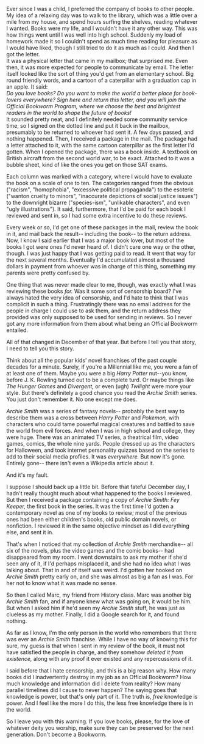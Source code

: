Ever since I was a child, I preferred the company of books to other people. My idea of a relaxing day was to walk to the library, which was a little over a mile from my house, and spend hours surfing the shelves, reading whatever I wanted. Books were my life, and I wouldn't have it any other way. This was how things went until I was well into high school. Suddenly my load of homework made it so I couldn't spend as much time reading for pleasure as I would have liked, though I still tried to do it as much as I could. And then I got the letter.  
It was a physical letter that came in my mailbox; that surprised me. Even then, it was more expected for people to communicate by email. The letter itself looked like the sort of thing you'd get from an elementary school. Big round friendly words, and a cartoon of a caterpillar with a graduation cap in an apple. It said:  
*Do you love books? Do you want to make the world a better place for book-lovers everywhere? Sign here and return this letter, and you will join the Official Bookworm Program, where we choose the best and brightest readers in the world to shape the future of books!*  
It sounded pretty neat, and I definitely needed some community service time, so I signed on the dotted line and put it back in the mailbox, presumably to be returned to whoever had sent it. A few days passed, and nothing happened. Then, I received a package in the mail. The package had a letter attached to it, with the same cartoon caterpillar as the first letter I'd gotten. When I opened the package, there was a book inside. A textbook on British aircraft from the second world war, to be exact. Attached to it was a bubble sheet, kind of like the ones you get on those SAT exams. 

Each column was marked with a category, where I would have to evaluate the book on a scale of one to ten. The categories ranged from the obvious ("racism", "homophobia", "excessive political propaganda") to the esoteric ("wanton cruelty to minors", "inaccurate depictions of social justice issues") to the downright bizarre ("species-ism", "unlikable characters", and even "ugly illustrations"). It said, furthermore, that I'd be paid for each book I reviewed and sent in, so I had some extra incentive to do these reviews. 

Every week or so, I'd get one of these packages in the mail, review the book in it, and mail back the result-- including the book-- to the return address. Now, I know I said earlier that I was a major book lover, but most of the books I got were ones I'd never heard of. I didn't care one way or the other, though. I was just happy that I was getting paid to read. It went that way for the next several months. Eventually I'd accumulated almost a thousand dollars in payment from whoever was in charge of this thing, something my parents were pretty confused by. 

One thing that was never made clear to me, though, was exactly what I was reviewing these books *for.* Was it some sort of censorship board? I've always hated the very idea of censorship, and I'd hate to think that I was complicit in such a thing. Frustratingly there was no email address for the people in charge I could use to ask them, and the return address they provided was only supposed to be used for sending in reviews. So I never got any more information from them about what being an Official Bookworm entailed. 

All of that changed in December of that year. But before I tell you that story, I need to tell you this story. 

Think about all the popular kids' novel franchises of the past couple decades for a minute. Surely, if you're a Millennial like me, you were a fan of at least one of them. Maybe you were a big *Harry Potter* nut--you know, before J. K. Rowling turned out to be a complete turd. Or maybe things like *The Hunger Games* and *Divergent,* or even (ugh) *Twilight* were more your style. But there's definitely a good chance you read the *Archie Smith* series. You just don't remember it. No one except me does.

*Archie Smith* was a series of fantasy novels-- probably the best way to describe them was a cross between *Harry Potter* and *Pokemon,* with characters who could tame powerful magical creatures and battled to save the world from evil forces. And when I was in high school and college, they were huge. There was an animated TV series, a theatrical film, video games, comics, the whole nine yards. People dressed up as the characters for Halloween, and took internet personality quizzes based on the series to add to their social media profiles. It was *everywhere.* But now it's gone. Entirely gone-- there isn't even a Wikipedia article about it.

And it's my fault.

I suppose I should back up a little bit. Before that fateful December day, I hadn't really thought much about what happened to the books I reviewed. But then I received a package containing a copy of *Archie Smith: Fey Keeper,* the first book in the series. It was the first time I'd gotten a contemporary novel as one of my books to review; most of the previous ones had been either children's books, old public domain novels, or nonfiction.  I reviewed it in the same objective mindset as I did everything else, and sent it in. 

That's when I noticed that my collection of *Archie Smith* merchandise-- all six of the novels, plus the video games and the comic books-- had disappeared from my room. I went downstairs to ask my mother if she'd seen any of it, if I'd perhaps misplaced it, and she had no idea what I was talking about. That in and of itself was weird. I'd gotten her hooked on *Archie Smith* pretty early on, and she was almost as big a fan as I was. For her not to know what it was made no sense. 

So then I called Marc, my friend from History class. Marc was another big *Archie Smith* fan, and if anyone knew what was going on, it would be him. But when I asked him if he'd seen my *Archie Smith* stuff, he was just as clueless as my mother. Finally, I did a Google search for it, and found nothing. 

As far as I know, I'm the only person in the world who remembers that there was ever an *Archie Smith* franchise. While I have no way of knowing this for sure, my guess is that when I sent in my review of the book, it must not have satisfied the people in charge, and they somehow *deleted it from existence,* along with any proof it ever existed and any repercussions of it. 

I said before that I hate censorship, and this is a big reason why. How many books did I inadvertently destroy in my job as an Official Bookworm? How much knowledge and information did I delete from reality? How many parallel timelines did I cause to never happen? The saying goes that knowledge is power, but that's only part of it. The truth is, *free* knowledge is power. And I feel like the more I do this, the less free knowledge there is in the world.

So I leave you with this warning. If you love books, please, for the love of whatever deity you worship, make sure they can be preserved for the next generation. Don't become a Bookworm. 